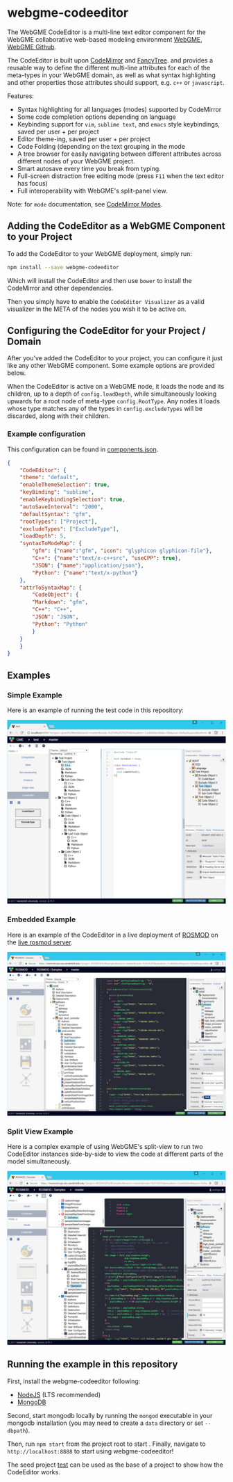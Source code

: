 # webgme-codeeditor

The WebGME CodeEditor is a multi-line text editor component for the
WebGME collaborative web-based modeling environment
[WebGME](https://webgme.org),
[WebGME Github](https://github.com/webgme/webgme).

The CodeEditor is built upon [CodeMirror](http://codemirror.net) and
[FancyTree](https://github.com/mar10/fancytree). and provides a
reusable way to define the different multi-line attributes for each of
the meta-types in your WebGME domain, as well as what syntax
highlighting and other properties those attributes should support,
e.g. `c++` or `javascript`.

Features:

* Syntax highlighting for all languages (modes) supported by
  CodeMirror
* Some code completion options depending on language
* Keybinding support for `vim`, `sublime text`, and `emacs` style
  keybindings, saved per user + per project
* Editor theme-ing, saved per user + per project
* Code Folding (depending on the text grouping in the mode
* A tree browser for easily navigating between different attributes
  across different nodes of your WebGME project.
* Smart autosave every time you break from typing.
* Full-screen distraction free editing mode (press `F11` when the text
  editor has focus)
* Full interoperability with WebGME's split-panel view.

Note: for `mode` documentation, see
[CodeMirror Modes](http://codemirror.net/mode/index.html).

## Adding the CodeEditor as a WebGME Component to your Project

To add the CodeEditor to your WebGME deployment, simply run:

``` bash
npm install --save webgme-codeeditor
```

Which will install the CodeEditor and then use `bower` to install the
CodeMirror and other dependencies.

Then you simply have to enable the `CodeEditor Visualizer` as a valid
visualizer in the META of the nodes you wish it to be active on.

## Configuring the CodeEditor for your Project / Domain

After you've added the CodeEditor to your project, you can configure
it just like any other WebGME component. Some example options are
provided below.

When the CodeEditor is active on a WebGME node, it loads the node and
its children, up to a depth of `config.loadDepth`, while
simultaneously looking upwards for a root node of meta-type
`config.RootType`. Any nodes it loads whose type matches any of the
types in `config.excludeTypes` will be discarded, along with their
children.

### Example configuration

This configuration can be found in
[components.json](./config/components.json).

``` json
{
    "CodeEditor": {
	"theme": "default",
	"enableThemeSelection": true,
	"keyBinding": "sublime",
	"enableKeybindingSelection": true,
    "autoSaveInterval": "2000",
	"defaultSyntax": "gfm",
	"rootTypes": ["Project"],
	"excludeTypes": ["ExcludeType"],
	"loadDepth": 5,
	"syntaxToModeMap": {
	    "gfm": {"name":"gfm", "icon": "glyphicon glyphicon-file"},
	    "C++": {"name":"text/x-c++src", "useCPP": true},
	    "JSON": {"name":"application/json"},
	    "Python": {"name":"text/x-python"}
	},
	"attrToSyntaxMap": {
	    "CodeObject": {
		"Markdown": "gfm",
		"C++": "C++",
		"JSON": "JSON",
		"Python": "Python"
	    }
	}
    }
}
```

## Examples

### Simple Example

Here is an example of running the test code in this repository:

![CodeEditor Test Seed Example](./img/simpleExample.png)

### Embedded Example

Here is an example of the CodeEditor in a live deployment of
[ROSMOD](https://github.com/rosmod/webgme-rosmod) on the
[live rosmod server](http://rosmod.rcps.isis.vanderbilt.edu).

![CodeEditor ROSMOD Example](./img/rosmodExample.png)

### Split View Example

Here is a complex example of using WebGME's split-view to run two
CodeEditor instances side-by-side to view the code at different parts
of the model simultaneously.

![CodeEditor Split View Example](./img/rosmodSplitViewExample.png)

## Running the example in this repository

First, install the webgme-codeeditor following:
- [NodeJS](https://nodejs.org/en/) (LTS recommended)
- [MongoDB](https://www.mongodb.com/)

Second, start mongodb locally by running the `mongod` executable in
your mongodb installation (you may need to create a `data` directory
or set `--dbpath`).

Then, run `npm start` from the project root to start . Finally,
navigate to `http://localhost:8888` to start using webgme-codeeditor!

The seed project [test](./src/seeds/test.webgmex) can be used as the
base of a project to show how the CodeEditor works.
